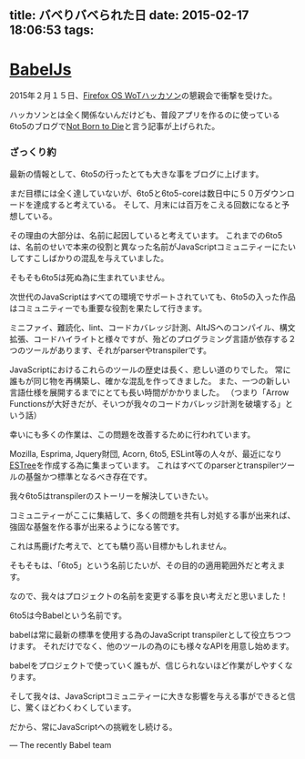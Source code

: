 title: バベりバベられた日
date: 2015-02-17 18:06:53
tags:
---

# [BabelJs](https://babeljs.io/)

2015年２月１５日、[Firefox OS WoTハッカソン](https://atnd.org/events/61749)の懇親会で衝撃を受けた。

ハッカソンとは全く関係ないんだけども、普段アプリを作るのに使っている6to5のブログで[Not Born to Die](https://babeljs.io/blog/)と言う記事が上げられた。

### ざっくり約

最新の情報として、6to5の行ったとても大きな事をブログに上げます。

まだ目標には全く達していないが、6to5と6to5-coreは数日中に５０万ダウンロードを達成すると考えている。
そして、月末には百万をこえる回数になると予想している。

その理由の大部分は、名前に起因していると考えています。
これまでの6to5は、名前のせいで本来の役割と異なった名前がJavaScriptコミュニティーにたいしてすこしばかりの混乱を与えていました。

そもそも6to5は死ぬ為に生まれていません。

次世代のJavaScriptはすべての環境でサポートされていても、6to5の入った作品はコミュニティーでも重要な役割を果たして行きます。

ミニファイ、難読化、lint、コードカバレッジ計測、AltJSへのコンパイル、構文拡張、コードハイライトと様々ですが、殆どのプログラミング言語が依存する２つのツールがあります、それがparserやtranspilerです。

JavaScriptにおけるこれらのツールの歴史は長く、悲しい道のりでした。
常に誰もが同じ物を再構築し、確かな混乱を作ってきました。
また、一つの新しい言語仕様を展開するまでにとても長い時間がかかりました。
（つまり「Arrow Functionsが大好きだが、そいつが我々のコードカバレッジ計測を破壊する」という話）

幸いにも多くの作業は、この問題を改善するために行われています。

Mozilla, Esprima, Jquery財団, Acorn, 6to5, ESLint等の人々が、最近になり[ESTree](https://github.com/estree/estree)を作成する為に集まっています。
これはすべてのparserとtranspilerツールの基盤かつ標準となるべき存在です。

我々6to5はtranspilerのストーリーを解決していきたい。

コミュニティーがここに集結して、多くの問題を共有し対処する事が出来れば、強固な基盤を作る事が出来るようになる筈です。

これは馬鹿げた考えで、とても驕り高い目標かもしれません。

そもそもは、「6to5」という名前じたいが、その目的の適用範囲外だと考えます。

なので、我々はプロジェクトの名前を変更する事を良い考えだと思いました！

6to5は今Babelという名前です。

babelは常に最新の標準を使用する為のJavaScript transpilerとして役立ちつつけます。
それだけでなく、他のツールの為のにも様々なAPIを用意し始めます。

babelをプロジェクトで使っていく誰もが、信じられないほど作業がしやすくなります。

そして我々は、JavaScriptコミュニティーに大きな影響を与える事ができると信じ、驚くほどわくわくしています。

だから、常にJavaScriptへの挑戦をし続ける。

— The recently Babel team

### 
